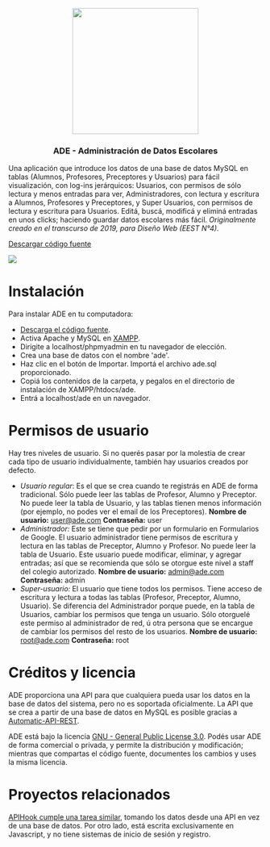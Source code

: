 <p align="center">
    <img src="https://raw.githubusercontent.com/despediteerik/ADE/master/dashboard/assets/img/ade-logo.png" width="250">
</p>

<h3 align="center">ADE - Administración de Datos Escolares</h3>

Una aplicación que introduce los datos de una base de datos MySQL en tablas (Alumnos, Profesores, Preceptores y Usuarios) para fácil visualización, con log-ins jerárquicos: Usuarios, con permisos de sólo lectura y menos entradas para ver, Administradores, con lectura y escritura a Alumnos, Profesores y Preceptores, y Super Usuarios, con permisos de lectura y escritura para Usuarios. Editá, buscá, modificá y eliminá entradas en unos clicks; haciendo guardar datos escolares más fácil. *Originalmente creado en el transcurso de 2019, para Diseño Web (EEST N°4).*

[Descargar código fuente](https://github.com/despediteerik/ADE/archive/master.zip)

![](https://raw.githubusercontent.com/despediteerik/ADE/master/alumnos.png)

# Instalación
Para instalar ADE en tu computadora:

- [Descarga el código fuente](https://github.com/despediteerik/ADE/archive/master.zip).
- Activa Apache y MySQL en [XAMPP](https://www.apachefriends.org/es/index.html).
- Dirigite a localhost/phpmyadmin en tu navegador de elección.
- Crea una base de datos con el nombre 'ade'.
- Haz clic en el botón de Importar. Importá el archivo ade.sql proporcionado.
- Copiá los contenidos de la carpeta, y pegalos en el directorio de instalación de XAMPP/htdocs/ade.
- Entrá a localhost/ade en un navegador.

# Permisos de usuario
Hay tres niveles de usuario. Si no querés pasar por la molestia de crear cada tipo de usuario individualmente, también hay usuarios creados por defecto.
- *Usuario regular*: Es el que se crea cuando te registrás en ADE de forma tradicional. Sólo puede leer las tablas de Profesor, Alumno y Preceptor. No puede leer la tabla de Usuario, y las tablas tienen menos información (por ejemplo, no podes ver el email de los Preceptores). **Nombre de usuario:** user@ade.com **Contraseña:** user
- *Administrador:* Este se tiene que pedir por un formulario en Formularios de Google. El usuario administrador tiene permisos de escritura y lectura en las tablas de Preceptor, Alumno y Profesor. No puede leer la tabla de Usuario. Este usuario puede modificar, eliminar, y agregar entradas; así que se recomienda que sólo se otorgue este nivel a staff del colegio autorizado. **Nombre de usuario:** admin@ade.com **Contraseña:** admin
- *Super-usuario:* El usuario que tiene todos los permisos. Tiene acceso de escritura y lectura a todas las tablas (Profesor, Preceptor, Alumno, Usuario). Se diferencia del Administrador porque puede, en la tabla de Usuarios, cambiar los permisos que tenga un usuario. Sólo otorguelé este permiso al administrador de red, ú otra persona que se encargue de cambiar los permisos del resto de los usuarios. **Nombre de usuario:** root@ade.com **Contraseña:** root

# Créditos y licencia
ADE proporciona una API para que cualquiera pueda usar los datos en la base de datos del sistema, pero no es soportada oficialmente. La API que se crea a partir de una base de datos en MySQL es posible gracias a [Automatic-API-REST](https://github.com/GeekyTheory/Automatic-API-REST).

ADE está bajo la licencia [GNU - General Public License 3.0](https://github.com/despediteerik/ADE/blob/master/LICENSE). Podés usar ADE de forma comercial o privada, y permite la distribución y modificación; mientras que compartas el código fuente, documentes los cambios  y uses la misma licencia.

# Proyectos relacionados
[APIHook cumple una tarea similar](https://github.com/despediteerik/trinomio-api), tomando los datos desde una API en vez de una base de datos. Por otro lado, está escrita exclusivamente en Javascript, y no tiene sistemas de inicio de sesión y registro.
